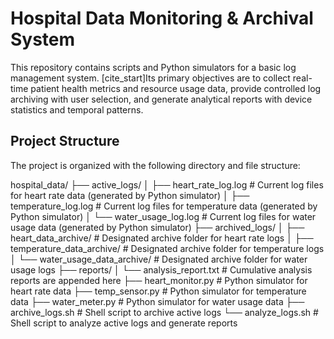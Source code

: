 # Hospital Data Monitoring & Archival System

This repository contains scripts and Python simulators for a basic log management system. [cite_start]Its primary objectives are to collect real-time patient health metrics and resource usage data, provide controlled log archiving with user selection, and generate analytical reports with device statistics and temporal patterns.

## Project Structure

The project is organized with the following directory and file structure:

hospital_data/
├── active_logs/
│   ├── heart_rate_log.log  # Current log files for heart rate data (generated by Python simulator)
│   ├── temperature_log.log # Current log files for temperature data (generated by Python simulator)
│   └── water_usage_log.log # Current log files for water usage data (generated by Python simulator)
├── archived_logs/
│   ├── heart_data_archive/        # Designated archive folder for heart rate logs
│   ├── temperature_data_archive/  # Designated archive folder for temperature logs
│   └── water_usage_data_archive/  # Designated archive folder for water usage logs
├── reports/
│   └── analysis_report.txt        # Cumulative analysis reports are appended here
├── heart_monitor.py               # Python simulator for heart rate data 
├── temp_sensor.py                 # Python simulator for temperature data 
├── water_meter.py                 # Python simulator for water usage data 
├── archive_logs.sh                # Shell script to archive active logs
└── analyze_logs.sh                # Shell script to analyze active logs and generate reports
